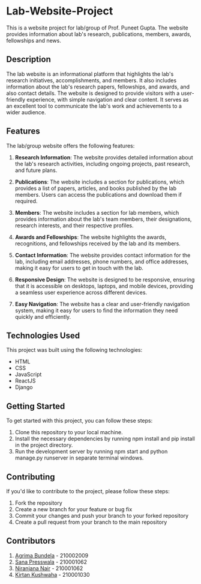 # Lab-Website-Project
This is a website project for lab/group of Prof. Puneet Gupta. The website provides information about lab's research, publications, members, awards, fellowships and news.

## Description
The lab website is an informational platform that highlights the lab's research initiatives, accomplishments, and members. It also includes information about the lab's research papers, fellowships, and awards, and also contact details. The website is designed to provide visitors with a user-friendly experience, with simple navigation and clear content. It serves as an excellent tool to communicate the lab's work and achievements to a wider audience.

## Features
The lab/group website offers the following features:

1. **Research Information**: The website provides detailed information about the lab's research activities, including ongoing projects, past research, and future plans.

2. **Publications**: The website includes a section for publications, which provides a list of papers, articles, and books published by the lab members. Users can access the publications and download them if required.

3. **Members**: The website includes a section for lab members, which provides information about the lab's team members, their designations, research interests, and their respective profiles.

4. **Awards and Fellowships**: The website highlights the awards, recognitions, and fellowships received by the lab and its members.

5. **Contact Information**: The website provides contact information for the lab, including email addresses, phone numbers, and office addresses, making it easy for users to get in touch with the lab. 

6. **Responsive Design**: The website is designed to be responsive, ensuring that it is accessible on desktops, laptops, and mobile devices, providing a seamless user experience across different devices. 

7. **Easy Navigation**: The website has a clear and user-friendly navigation system, making it easy for users to find the information they need quickly and efficiently.

## Technologies Used
This project was built using the following technologies:
* HTML
* CSS
* JavaScript
* ReactJS
* Django

## Getting Started
To get started with this project, you can follow these steps:

1. Clone this repository to your local machine.
2. Install the necessary dependencies by running npm install and pip install in the project directory.
3. Run the development server by running npm start and python manage.py runserver in separate terminal windows.

## Contributing
If you'd like to contribute to the project, please follow these steps:

1. Fork the repository
2. Create a new branch for your feature or bug fix
3. Commit your changes and push your branch to your forked repository
4. Create a pull request from your branch to the main repository

## Contributors
1. <a href="https://github.com/Agrima10"> Agrima Bundela</a> - 210002009
2. <a href="https://github.com/sana-presswala">Sana Presswala</a> - 210001062
3. <a href="https://github.com/NiranjanaNair27">Niranjana Nair</a> - 210001062
4. <a href="https://github.com/kirtankushwaha">Kirtan Kushwaha</a> - 210001030
